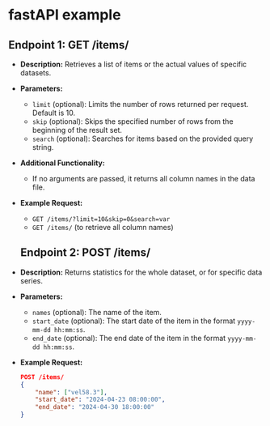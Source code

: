 # fastAPI example 

## Endpoint 1: GET /items/

- **Description:** Retrieves a list of items or the actual values of specific datasets.
- **Parameters:**
  - `limit` (optional): Limits the number of rows returned per request. Default is 10.
  - `skip` (optional): Skips the specified number of rows from the beginning of the result set.
  - `search` (optional): Searches for items based on the provided query string.
- **Additional Functionality:**
  - If no arguments are passed, it returns all column names in the data file.
- **Example Request:**
  - `GET /items/?limit=10&skip=0&search=var`
  - `GET /items/` (to retrieve all column names)


  ## Endpoint 2: POST /items/

- **Description:** Returns statistics for the whole dataset, or for specific data series.
- **Parameters:**
  - `names` (optional): The name of the item.
  - `start_date` (optional): The start date of the item in the format `yyyy-mm-dd hh:mm:ss`.
  - `end_date` (optional): The end date of the item in the format `yyyy-mm-dd hh:mm:ss`.
- **Example Request:**
  ```json
  POST /items/
  {
      "name": ["vel58.3"],
      "start_date": "2024-04-23 08:00:00",
      "end_date": "2024-04-30 18:00:00"
  }
  ```
